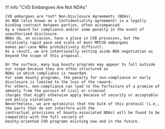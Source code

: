 <a name="cvd-embargoes-are-not-ndas"></a>
!!! info "CVD Embargoes Are Not NDAs"

    CVD embargoes are *not* Non-Disclosure Agreements (NDAs).
    An NDA (also known as a Confidentiality agreement) is a legally binding contract between parties, often accompanied
    by a reward for compliance and/or some penalty in the event of unauthorized disclosure.
    NDAs do, on occasion, have a place in CVD processes, but the relatively rapid pace and scale of most MPCVD embargoes
    makes per-case NDAs prohibitively difficult.
    As a result, we are intentionally setting aside NDA negotiation as beyond the scope of this proposal.

    On the surface, many bug bounty programs may appear to fall outside our scope because they are often structured as 
    NDAs in which compliance is rewarded.
    For some bounty programs, the penalty for non-compliance or early disclosure is limited to the loss of the reward.
    For others, non-compliance can lead to the forfeiture of a promise of amnesty from the pursuit of civil or criminal
    charges that might otherwise apply because of security or acceptable-use policy violations.
    Nevertheless, we are optimistic that the bulk of this protocol (i.e., the parts that do not interfere with the
    contractual provisions of bounty-associated NDAs) will be found to be compatible with the full variety of 
    bounty-oriented CVD programs existing now and in the future.
